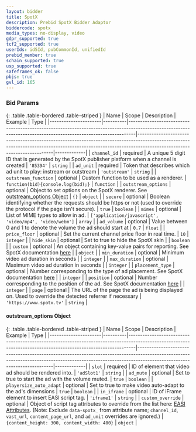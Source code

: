 ```yaml
---
layout: bidder
title: SpotX
description: Prebid SpotX Bidder Adaptor
biddercode: spotx
media_types: no-display, video
gdpr_supported: true
tcf2_supported: true
userIds: id5Id, pubCommonId, unifiedId
prebid_member: true
schain_supported: true
usp_supported: true
safeframes_ok: false
pbjs: true
gvl_id: 165
---
```


### Bid Params

{: .table .table-bordered .table-striped }
| Name                 | Scope    | Description                                                                                                                                                   | Example                                                                                                                                                                                              | Type        |
|----------------------|----------|---------------------------------------------------------------------------------------------------------------------------------------------------------------|------------------------------------------------------------------------------------------------------------------------------------------------------------------------------------------------------|-------------|
| `channel_id`         | required | A unique 5 digit ID that is generated by the SpotX publisher platform when a channel is created                                                               | `'85394'`                                                                                                                                                                                            | `string`    |
| `ad_unit`            | required | Token that describes which ad unit to play: instream or outstream                                                                                             | `'outstream'`                                                                                                                                                                                        | `string`    |
| `outstream_function` | optional | Custom function to be used as a renderer.                                                                                                                     | `function(bid){console.log(bid);}`                                                                                                                                                                   | `function`  |
| `outstream_options`  | optional | Object to set options on the SpotX renderer. See [outstream_options Object](#spotx-outstream-options-object)                                                              | `{}`                                                                                                                                                                                                 | `object`    |
| `secure`             | optional | Boolean identifying whether the requests should be https or not (used to override the protocol if the page isn't secure).                                      | `true`                                                                                                                                                                                               | `boolean`   |
| `mimes`              | optional | List of MIME types to allow in ad.                                                                                                                             | `['application/javascript', 'video/mp4', 'video/webm']`                                                                                                                                               | `array`     |
| `ad_volume`          | optional | Value between 0 and 1 to denote the volume the ad should start at                                                                                             |    `0.7`                                                                                                                                                                                                  | `float`     |
| `price_floor`        | optional | Set the current channel price floor in real time.                                                                                                             | `10`                                                                                                                                                                                                   | `integer`   |
| `hide_skin`          | optional | Set to true to hide the SpotX skin                                                                                                                            |                                                                                                                                                                                                      | `boolean`   |
| `custom`             | optional | An object containing key-value pairs for reporting. See SpotX documentation [here](https://developer.spotxchange.com/content/local/docs/sdkDocs/DirectSdk/dsdk-custom-configs.md#custom-key-value-pair-reporting) |                                                                                                                                                                                                      | `object`    |
| `min_duration`       | optional | Minimum video ad duration in seconds                                                                                                                            |                                                                                                                                                                                                      | `integer`   |
| `max_duration`       | optional | Maximum video ad duration in seconds                                                                                                                            |                                                                                                                                                                                                      | `integer`   |
| `placement_type`     | optional | Number corresponding to the type of ad placement. See SpotX documentation [here](https://developer.spotxchange.com/content/local/docs/sdkDocs/EASI/easi-integration.md#common-javascript-attributes)                                                                                                                          |                                                                                                                                                                                                      | `integer`   |
| `position`           | optional | Number corresponding to the position of the ad. See SpotX documentation [here](https://developer.spotxchange.com/content/local/docs/sdkDocs/EASI/easi-integration.md#common-javascript-attributes)                                                                                                                         |                                                                                                                                                                                                      | `integer`   |
| `page`               | optional | The URL of the page the ad is being displayed on. Used to override the detected referrer if necessary                                                                                                                          | `'https://www.spotx.tv'`                                                                                                                                                                                         | `string`   |


<a name="spotx-outstream-options-object" />

#### outstream_options Object

{: .table .table-bordered .table-striped }
| Name                 | Scope    | Description                                                                                                                                                   | Example                                                                                                                                                                                              | Type        |
|----------------------|----------|---------------------------------------------------------------------------------------------------------------------------------------------------------------|------------------------------------------------------------------------------------------------------------------------------------------------------------------------------------------------------|-------------|
| `slot`                  | required | ID of element that video ad should be rendered into.        | `'adSlot1'` | `string`  |
| `ad_mute`               | optional | Set to true to start the ad with the volume muted.          | `true`      | `boolean` |
| `playersize_auto_adapt` | optional | Set to true to make video auto-adapt to the ad's dimensions | `true`      | `boolean` |
| `in_iframe`             | optional | ID of iFrame element to insert EASI script tag.             | `'iframe1'` | `string`  |
| `custom_override`       | optional | Object of script tag attributes to override from the list here: [EASI Attributes](https://developer.spotxchange.com/content/local/docs/sdkDocs/EASI/easi-integration.md#common-javascript-attributes). (Note: Exclude `data-spotx_` from attribute name; `channel_id`, `vast_url`, `content_page_url`, and `ad_unit` overrides are ignored.) | `{content_height: 300, content_width: 400}` | `object` |
